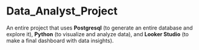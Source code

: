 # Data_Analyst_Project
An entire project that uses **Postgresql** (to generate an entire database and explore it), **Python** (to visualize and analyze data), and **Looker Studio** (to make a final dashboard with data insights).
